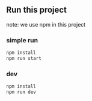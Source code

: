 ## Run this project

note: we use npm in this project

### simple run

```sh
npm install
npm run start
```

### dev

```sh
npm install
npm run dev
```
